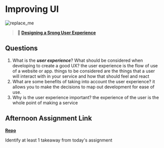 # Improving UI

![replace_me](https://codeworks.blob.core.windows.net/public/assets/img/illustrations/placeholder.svg)

> **📖 [Designing a Srong User Experience](https://codeworksacademy.com/fs-student-guide/resources/wk7/03-Creating-Good-UX)**

## Questions

1. What is the ***user experience***? What should be considered when developing to create a good UX?
the user experience is the flow of use of a website or app. things to be considered are the things that a user will interact with in your service and how that should feel and react 
2. What are some benefits of taking into account the user experience?
it allows you to make the decisions to map out development for ease of use.
3. Why is the user experience important?
the experience of the user is the whole point of making a service 
## Afternoon Assignment Link

**[Repo](https://github.com/Joshua-Jensen/TowerMaster)**

Identify at least 1 takeaway from today's assignment
